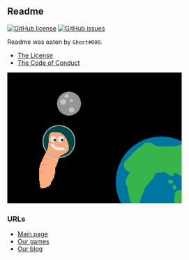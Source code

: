 ## Readme

[![GitHub license](https://img.shields.io/github/license/VitalikLevin/VitalikLevin.github.io)](https://github.com/VitalikLevin/VitalikLevin.github.io/blob/master/LICENSE.txt)
[![GitHub issues](https://img.shields.io/github/issues/VitalikLevin/VitalikLevin.github.io)](https://github.com/VitalikLevin/VitalikLevin.github.io/issues)

Readme was eaten by ```Ghost#000```.

- [The License](/LICENSE.txt)
- [The Code of Conduct](/CODE_OF_CONDUCT.md)

![Worm in Space](files/images/open-graph.png)
### URLs

<ul>
  <li><a href="https://vitaliklevin.github.io">Main page</a></li>
  <li><a href="https://vitaliklevin.github.io/games">Our games</a></li>
  <li><a href="https://vitaliklevin.github.io/blog">Our blog</a>
</ul>

